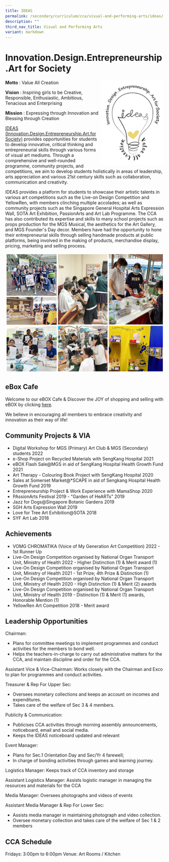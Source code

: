 ```yaml
---
title: IDEAS
permalink: /secondary/curriculum/cca/visual-and-performing-arts/ideas/
description: ""
third_nav_title: Visual and Performing Arts
variant: markdown
---
```

# Innovation.Design.Entrepreneurship.Art for Society

<img src="/images/Sec_cca/ideas-logo.png" align="right" style="width:40%">


**Motto**&nbsp;: Value All Creation


**Vision**&nbsp;: Inspiring girls to be Creative, Responsible, Enthusiastic, Ambitious, Tenacious and Enterprising


**Mission**&nbsp;: Expressing through Innovation and Blessing through Creation


[IDEAS (Innovation.Design.Entrepreneurship.Art.for Society)](https://youtu.be/Kr4scKttbMo) provides opportunities for students to develop innovative, critical thinking and entrepreneurial skills through various forms of visual art mediums. Through a comprehensive and well-rounded programme, community projects, and competitions, we aim to develop students holistically in areas of leadership, arts appreciation and various 21st century skills such as collaboration, communication and creativity.

  

IDEAS provides a platform for students to showcase their artistic talents in various art competitions such as the Live-on Design Competition and YellowRen, with members clinching multiple accolades; as well as community projects such as the Singapore General Hospital Arts Expression Wall, SOTA Art Exhibition, PassionArts and Art Lab Programme. The CCA has also contributed its expertise and skills to many school projects such as props production for the MGS Musical, the aesthetics for the Art Gallery, and MGS Founder's Day decor. Members have had the opportunity to hone their entrepreneurial skills through selling handmade products at public platforms, being involved in the making of products, merchandise display, pricing, marketing and selling process.

![](/images/Sec_cca/ideas%202021.jpg)

## eBox Cafe

Welcome to our eBOX Cafe &amp; Discover the JOY of shopping and selling with eBOX by clicking&nbsp;[here](https://sites.google.com/mgs.sch.edu.sg/mg-entrepreneur-box/shop?authuser=0). 

We believe in encouraging all members to embrace creativity and innovation as their way of life!

  
## Community Projects &amp; VIA

*   Digital Workshop for MGS (Primary) Art Club &amp; MGS (Secondary) students 2022  
*   e-Shop Project on Recycled Materials with SengKang Hospital 2021  
*   eBOX Flash Sale@MGS in aid of SengKang Hospital Health Growth Fund 2021
*   Art Therapy - Colouring Book Project with SengKang Hospital 2020  
*   Sales at Somerset Market@\*SCAPE in aid of Sengkang Hospital Health Growth Fund 2019  
*   Entrepreneurship Project &amp; Work Experience with MamaShop 2020
*   PAssionArts Festival 2019 - "Garden of HeARTs" 2019  
*   Jazz for Dogs@Singapore Botanic Gardens 2019
*   SGH Arts Expression Wall 2019
*   Love for Tree Art Exhibition@SOTA 2018
*   SYF Art Lab 2018

  

## Achievements

*   VOMG CHROMATIKA (Voice of My Generation Art Competition) 2022 - 1st Runner Up  
*   Live-On Design Competition organised by National Organ Transport Unit, Ministry of Health 2022 - Higher Distinction (1) &amp; Merit award (1)
*   Live-On Design Competition organised by National Organ Transport Unit, Ministry of Health 2021 - 1st Prize; 4th Prize &amp; Distinction (1)  
*   Live-On Design Competition organised by National Organ Transport Unit, Ministry of Health 2020 - High Distinction (1) &amp; Merit (2) awards
*   Live-On Design Competition organised by National Organ Transport Unit, Ministry of Health 2019 - Distinction (1) &amp; Merit (1) awards, Honorable Mention (1)
*   YellowRen Art Competition 2018 - Merit award


## Leadership Opportunities

Chairman:
- Plans for committee meetings to implement programmes and conduct activities for the members to bond well.
- Helps the teachers-in-charge to carry out administrative matters for the CCA, and maintain discipline and order for the CCA.

Assistant Vice &amp; Vice-Chairman: Works closely with the Chairman and Exco to plan for programmes and conduct activities.

Treasurer &amp; Rep For Upper Sec:
- Oversees monetary collections and keeps an account on incomes and expenditures.
- Takes care of the welfare of Sec 3 &amp; 4 members.

Publicity &amp; Communication:
- Publicises CCA activities through morning assembly announcements, noticeboard, email and social media.
- Keeps the IDEAS noticeboard updated and relevant

Event Manager:
- Plans for Sec.1 Orientation Day and Sec/Yr 4 farewell;
- In charge of bonding activities through games and learning journey.

Logistics Manager: Keeps track of CCA inventory and storage

Assistant Logistics Manager: Assists logistic manager in managing the resources and materials for the CCA

Media Manager: Oversees photographs and videos of events

Assistant Media Manager &amp; Rep For Lower Sec:
- Assists media manager in maintaining photograph and video collection.
- Oversee monetary collection and takes care of the welfare of Sec 1 &amp; 2 members


## CCA Schedule

Fridays: 3:00pm to 6:00pm
Venue: Art Rooms / Kitchen